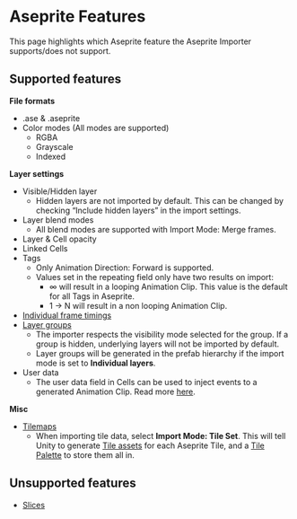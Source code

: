 # Aseprite Features
This page highlights which Aseprite feature the Aseprite Importer supports/does not support.

## Supported features
**File formats**
- .ase & .aseprite
- Color modes (All modes are supported)
    - RGBA
    - Grayscale
    - Indexed

**Layer settings**
- Visible/Hidden layer
    - Hidden layers are not imported by default. This can be changed by checking “Include hidden layers” in the import settings.
- Layer blend modes
    - All blend modes are supported with Import Mode: Merge frames.
- Layer & Cell opacity
- Linked Cells
- Tags
    - Only Animation Direction: Forward is supported.
    - Values set in the repeating field only have two results on import:
        - ∞ will result in a looping Animation Clip. This value is the default for all Tags in Aseprite.
        - 1 -> N will result in a non looping Animation Clip.
- [Individual frame timings](https://www.aseprite.org/docs/frame-duration/)
- [Layer groups](https://www.aseprite.org/docs/layer-group/)
    - The importer respects the visibility mode selected for the group. If a group is hidden, underlying layers will not be imported by default.
    - Layer groups will be generated in the prefab hierarchy if the import mode is set to **Individual layers**.
- User data
    - The user data field in Cells can be used to inject events to a generated Animation Clip. Read more [here](./ImporterFAQ.md#how-to-add-events-to-animation-clips).

**Misc**
- [Tilemaps](https://www.aseprite.org/docs/tilemap/)
    - When importing tile data, select **Import Mode: Tile Set**. This will tell Unity to generate [Tile assets](https://docs.unity3d.com/Manual/Tilemap-TileAsset.html) for each Aseprite Tile, and a [Tile Palette](https://docs.unity3d.com/Manual/Tilemap-Palette.html) to store them all in.

## Unsupported features
- [Slices](https://www.aseprite.org/docs/slices/)
